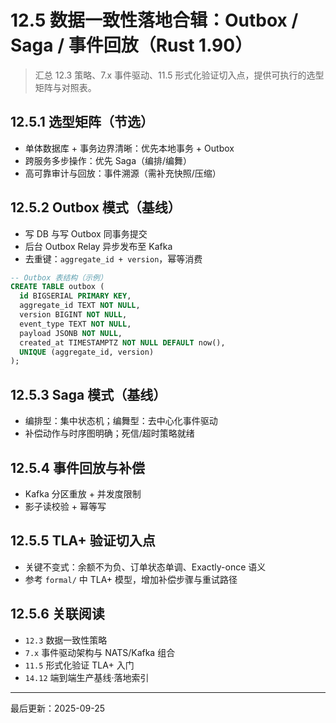 # 12.5 数据一致性落地合辑：Outbox / Saga / 事件回放（Rust 1.90）

> 汇总 12.3 策略、7.x 事件驱动、11.5 形式化验证切入点，提供可执行的选型矩阵与对照表。

## 12.5.1 选型矩阵（节选）

- 单体数据库 + 事务边界清晰：优先本地事务 + Outbox
- 跨服务多步操作：优先 Saga（编排/编舞）
- 高可靠审计与回放：事件溯源（需补充快照/压缩）

## 12.5.2 Outbox 模式（基线）

- 写 DB 与写 Outbox 同事务提交
- 后台 Outbox Relay 异步发布至 Kafka
- 去重键：`aggregate_id + version`，幂等消费

```sql
-- Outbox 表结构（示例）
CREATE TABLE outbox (
  id BIGSERIAL PRIMARY KEY,
  aggregate_id TEXT NOT NULL,
  version BIGINT NOT NULL,
  event_type TEXT NOT NULL,
  payload JSONB NOT NULL,
  created_at TIMESTAMPTZ NOT NULL DEFAULT now(),
  UNIQUE (aggregate_id, version)
);
```

## 12.5.3 Saga 模式（基线）

- 编排型：集中状态机；编舞型：去中心化事件驱动
- 补偿动作与时序图明确；死信/超时策略就绪

## 12.5.4 事件回放与补偿

- Kafka 分区重放 + 并发度限制
- 影子读校验 + 幂等写

## 12.5.5 TLA+ 验证切入点

- 关键不变式：余额不为负、订单状态单调、Exactly-once 语义
- 参考 `formal/` 中 TLA+ 模型，增加补偿步骤与重试路径

## 12.5.6 关联阅读

- `12.3` 数据一致性策略
- `7.x` 事件驱动架构与 NATS/Kafka 组合
- `11.5` 形式化验证 TLA+ 入门
- `14.12` 端到端生产基线·落地索引

---
最后更新：2025-09-25
